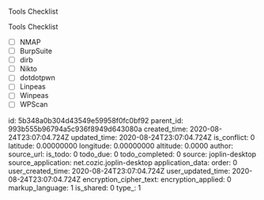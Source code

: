 Tools Checklist

Tools Checklist

- [ ] NMAP
- [ ] BurpSuite
- [ ] dirb
- [ ] Nikto
- [ ] dotdotpwn
- [ ] Linpeas
- [ ] Winpeas
- [ ] WPScan

id: 5b348a0b304d43549e59958f0fc0bf92
parent_id: 993b555b96794a5c936f8949d643080a
created_time: 2020-08-24T23:07:04.724Z
updated_time: 2020-08-24T23:07:04.724Z
is_conflict: 0
latitude: 0.00000000
longitude: 0.00000000
altitude: 0.0000
author: 
source_url: 
is_todo: 0
todo_due: 0
todo_completed: 0
source: joplin-desktop
source_application: net.cozic.joplin-desktop
application_data: 
order: 0
user_created_time: 2020-08-24T23:07:04.724Z
user_updated_time: 2020-08-24T23:07:04.724Z
encryption_cipher_text: 
encryption_applied: 0
markup_language: 1
is_shared: 0
type_: 1